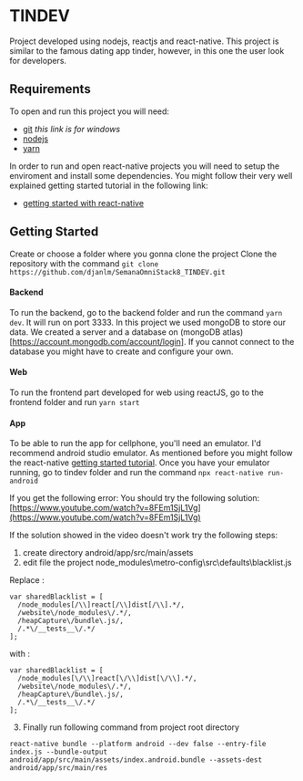 # TINDEV
Project developed using nodejs, reactjs and react-native. This project is similar to the famous dating app tinder, however, in this one the user look for developers.

## Requirements
To open and run this project you will need:
* [git](https://git-scm.com/download/win) *this link is for windows*
* [nodejs](https://nodejs.org/)
* [yarn](https://classic.yarnpkg.com/)

In order to run and open react-native projects you will need to setup the enviroment and install some dependencies. You might follow their very well explained getting started tutorial in the following link: 
* [getting started with react-native](https://reactnative.dev/docs/0.61/getting-started)

## Getting Started

Create or choose a folder where you gonna clone the project
Clone the repository with the command `git clone https://github.com/djanlm/SemanaOmniStack8_TINDEV.git`

#### Backend
To run the backend, go to the backend folder and run the command `yarn dev`. It will run on port 3333.
In this project we used mongoDB to store our data. We created a server and a database on (mongoDB atlas)[https://account.mongodb.com/account/login]. 
If you cannot connect to the database you might have to create and configure your own.

#### Web
To run the frontend part developed for web using reactJS, go to the frontend folder and run `yarn start`

#### App 
To be able to run the app for cellphone, you'll need an emulator. I'd recommend android studio emulator. As mentioned before you might follow the react-native [getting started tutorial](https://reactnative.dev/docs/0.61/getting-started).
Once you have your emulator running, go to tindev folder and run the command `npx react-native run-android`

If you get the following error:
You should try the following solution: [https://www.youtube.com/watch?v=8FEm1SjL1Vg](https://www.youtube.com/watch?v=8FEm1SjL1Vg)

If the solution showed in the video doesn't work try the following steps:

1. create directory  android/app/src/main/assets
2. edit file the project  node_modules\metro-config\src\defaults\blacklist.js

Replace : 

```
var sharedBlacklist = [
  /node_modules[/\\]react[/\\]dist[/\\].*/,
  /website\/node_modules\/.*/,
  /heapCapture\/bundle\.js/,
  /.*\/__tests__\/.*/
];
```

with : 
```
var sharedBlacklist = [
  /node_modules[\/\\]react[\/\\]dist[\/\\].*/,
  /website\/node_modules\/.*/,
  /heapCapture\/bundle\.js/,
  /.*\/__tests__\/.*/
];
```

3. Finally
run following command from project root directory

`react-native bundle --platform android --dev false --entry-file index.js --bundle-output android/app/src/main/assets/index.android.bundle --assets-dest android/app/src/main/res`


